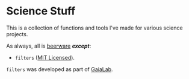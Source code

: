 # Science Stuff

This is a collection of functions and tools I've made for various science projects.

As always, all is [beerware](https://en.wikipedia.org/wiki/Beerware) _**except**_:
* `filters` ([MIT Licensed](https://github.com/tobyjamez/bits-and-bobs/blob/master/python/science-stuff/filters/LICENSE)).

`filters` was developed as part of [GaiaLab](https://github.com/bombrun/GaiaLab).
